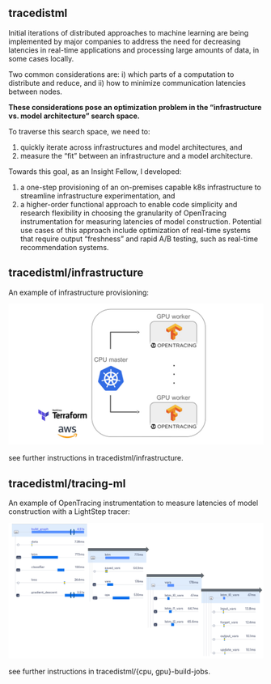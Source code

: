 ## tracedistml

Initial iterations of distributed approaches to machine learning are being implemented by major companies to address the need for decreasing latencies in real-time applications and processing large amounts of data, in some cases locally. 

Two common considerations are: i) which parts of a computation to distribute and reduce, and ii) how to minimize communication latencies between nodes.

**These considerations pose an optimization problem in the “infrastructure vs. model architecture” search space.** 

To traverse this search space, we need to:
1) quickly iterate across infrastructures and model architectures, and
2) measure the “fit” between an infrastructure and a model architecture.

Towards this goal, as an Insight Fellow, I developed: 
1) a one-step provisioning of an on-premises capable k8s infrastructure to streamline infrastructure experimentation, and
2) a higher-order functional approach to enable code simplicity and research flexibility in choosing the granularity of OpenTracing instrumentation for measuring latencies of model construction. Potential use cases of this approach include optimization of real-time systems that require output “freshness” and rapid A/B testing, such as real-time recommendation systems.

## tracedistml/infrastructure

An example of infrastructure provisioning:

![infra_example](https://github.com/alfin3/tracedistml/blob/master/images/infra_image.jpg)

see further instructions in tracedistml/infrastructure.

## tracedistml/tracing-ml

An example of OpenTracing instrumentation to measure latencies of model construction with a LightStep tracer:

![latencies_explorer](https://github.com/alfin3/tracedistml/blob/master/images/latencies_explorer.jpg)

see further instructions in tracedistml/{cpu, gpu}-build-jobs.
